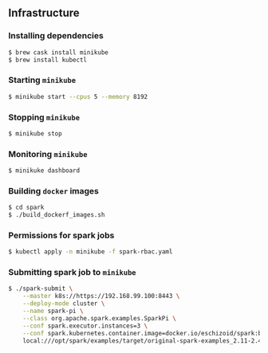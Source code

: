 ## Infrastructure

### Installing dependencies
```bash
$ brew cask install minikube 
$ brew install kubectl
```

### Starting `minikube`
```bash
$ minikube start --cpus 5 --memory 8192
```

### Stopping `minikube`
```bash
$ minikube stop
```

### Monitoring `minikube`
```bash
$ minikuke dashboard
```

### Building `docker` images
```bash
$ cd spark
$ ./build_dockerf_images.sh
```

### Permissions for spark jobs
```bash
$ kubectl apply -n minikube -f spark-rbac.yaml
```

### Submitting spark job to `minikube`
```bash
$ ./spark-submit \
    --master k8s://https://192.168.99.100:8443 \
    --deploy-mode cluster \
    --name spark-pi \
    --class org.apache.spark.examples.SparkPi \
    --conf spark.executor.instances=3 \
    --conf spark.kubernetes.container.image=docker.io/eschizoid/spark:base \
    local:///opt/spark/examples/target/original-spark-examples_2.11-2.4.2.jar
```
